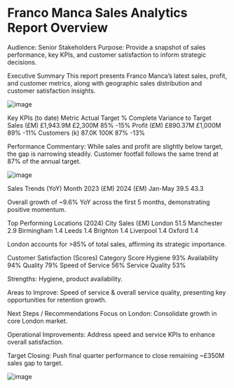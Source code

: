 # Franco Manca Sales Analytics Report Overview
Audience: Senior Stakeholders
Purpose: Provide a snapshot of sales performance, key KPIs, and customer satisfaction to inform strategic decisions.

Executive Summary
This report presents Franco Manca’s latest sales, profit, and customer metrics, along with geographic sales distribution and customer satisfaction insights.

![image](https://github.com/user-attachments/assets/a8a6b28f-8fc3-4200-96fe-6d43bdebbeac)

Key KPIs (to date)
Metric	Actual	Target	% Complete	Variance to Target
Sales (£M)	£1,943.9M	£2,300M	85%	-15%
Profit (£M)	£890.37M	£1,000M	89%	-11%
Customers (k)	87.0K	100K	87%	-13%

Performance Commentary:
While sales and profit are slightly below target, the gap is narrowing steadily. Customer footfall follows the same trend at 87% of the annual target.


![image](https://github.com/user-attachments/assets/70834a03-19a5-4a06-ab7a-6d888e2b39e2)

Sales Trends (YoY)
Month	2023 (£M)	2024 (£M)
Jan-May	39.5	43.3

Overall growth of ~9.6% YoY across the first 5 months, demonstrating positive momentum.

Top Performing Locations (2024)
City	Sales (£M)
London	51.5
Manchester	2.9
Birmingham	1.4
Leeds	1.4
Brighton	1.4
Liverpool	1.4
Oxford	1.4

London accounts for >85% of total sales, affirming its strategic importance.

Customer Satisfaction (Scores)
Category	Score
Hygiene	93%
Availability	94%
Quality	79%
Speed of Service	56%
Service Quality	53%

Strengths: Hygiene, product availability.

Areas to Improve: Speed of service & overall service quality, presenting key opportunities for retention growth.

Next Steps / Recommendations
Focus on London: Consolidate growth in core London market.

Operational Improvements: Address speed and service KPIs to enhance overall satisfaction.

Target Closing: Push final quarter performance to close remaining ~£350M sales gap to target.


![image](https://github.com/user-attachments/assets/f07c55a3-9ca2-42ee-9e7f-7983e34a316a)


